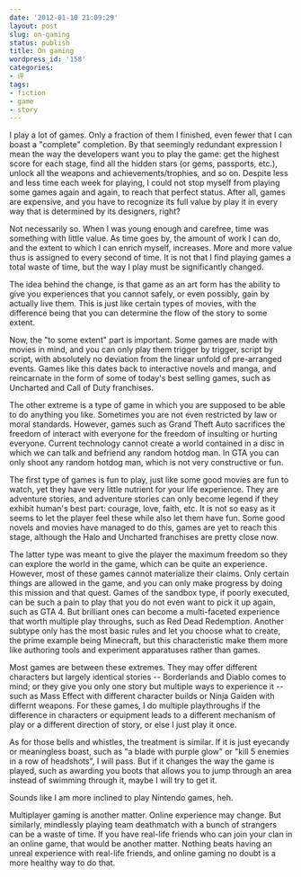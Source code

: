 ```yaml
---
date: '2012-01-10 21:09:29'
layout: post
slug: on-gaming
status: publish
title: On gaming
wordpress_id: '158'
categories:
- 评
tags:
- fiction
- game
- story
---
```


I play a lot of games. Only a fraction of them I finished, even fewer that I can boast a "complete" completion. By that seemingly redundant expression I mean the way the developers want you to play the game: get the highest score for each stage, find all the hidden stars (or gems, passports, etc.), unlock all the weapons and achievements/trophies, and so on. Despite less and less time each week for playing, I could not stop myself from playing some games again and again, to reach that perfect status. After all, games are expensive, and you have to recognize its full value by play it in every way that is determined by its designers, right?

Not necessarily so. When I was young enough and carefree, time was something with little value. As time goes by, the amount of work I can do, and the extent to which I can enrich myself, increases. More and more value thus is assigned to every second of time. It is not that I find playing games a total waste of time, but the way I play must be significantly changed.

The idea behind the change, is that game as an art form has the ability to give you experiences that you cannot safely, or even possibly, gain by actually live them. This is just like certain types of movies, with the difference being that you can determine the flow of the story to some extent.

Now, the "to some extent" part is important. Some games are made with movies in mind, and you can only play them trigger by trigger, script by script, with absolutely no deviation from the linear unfold of pre-arranged events. Games like this dates back to interactive novels and manga, and reincarnate in the form of some of today's best selling games, such as Uncharted and Call of Duty franchises.

The other extreme is a type of game in which you are supposed to be able to do anything you like. Sometimes you are not even restricted by law or moral standards. However, games such as Grand Theft Auto sacrifices the freedom of interact with everyone for the freedom of insulting or hurting everyone. Current technology cannot create a world contained in a disc in which we can talk and befriend any random hotdog man. In GTA you can only shoot any random hotdog man, which is not very constructive or fun.

The first type of games is fun to play, just like some good movies are fun to watch, yet they have very little nutrient for your life experience. They are adventure stories, and adventure stories can only become legend if they exhibit human's best part: courage, love, faith, etc. It is not so easy as it seems to let the player feel these while also let them have fun. Some good novels and movies have managed to do this, games are yet to reach this stage, although the Halo and Uncharted franchises are pretty close now.

The latter type was meant to give the player the maximum freedom so they can explore the world in the game, which can be quite an experience. However, most of these games cannot materialize their claims. Only certain things are allowed in the game, and you can only make progress by doing this mission and that quest. Games of the sandbox type, if poorly executed, can be such a pain to play that you do not even want to pick it up again, such as GTA 4. But brilliant ones can become a multi-faceted experience that worth multiple play throughs, such as Red Dead Redemption. Another subtype only has the most basic rules and let you choose what to create, the prime example being Minecraft, but this characteristic make them more like authoring tools and experiment apparatuses rather than games.

Most games are between these extremes. They may offer different characters but largely identical stories -- Borderlands and Diablo comes to mind; or they give you only one story but multiple ways to experience it -- such as Mass Effect with different character builds or Ninja Gaiden with differnt weapons. For these games, I do multiple playthroughs if the difference in characters or equipment leads to a different mechanism of play or a different direction of story, or else I just play it once.

As for those bells and whistles, the treatment is similar. If it is just eyecandy or meaningless boast, such as "a blade with purple glow" or "kill 5 enemies in a row of headshots", I will pass. But if it changes the way the game is played, such as awarding you boots that allows you to jump through an area instead of swimming through it, maybe I will try to get it.

Sounds like I am more inclined to play Nintendo games, heh.

Multiplayer gaming is another matter. Online experience may change. But similarly, mindlessly playing team deathmatch with a bunch of strangers can be a waste of time. If you have real-life friends who can join your clan in an online game, that would be another matter. Nothing beats having an unreal experience with real-life friends, and online gaming no doubt is a more healthy way to do that.
